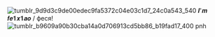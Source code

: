 ![tumblr_9d9d3c9de00edec9fa5372c04e03c1d7_24c0a543_540](https://github.com/user-attachments/assets/ce76f61d-f7a5-425b-998c-3bc711c5cb27)
𝑰'𝒎 𝒇𝒆𝟏𝒙𝟏𝒂𝒐 / феся! ![tumblr_b9609a90b30cba14a0d706913cd5bb86_b19fad17_400 pnh](https://github.com/user-attachments/assets/4e1634d9-16e8-49a7-b7b9-cedcfbafdd74)

